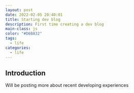 ```yaml
---
layout: post
date: 2022-02-05 20:40:01
title: Starting dev blog
description: First time creating a dev blog
main-class: js
color: "#D6BA32"
tags:
  - life
categories:
  - life
---
```

## Introduction

Will be posting more about recent developing experiences